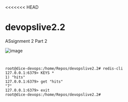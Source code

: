 <<<<<<< HEAD
# devopslive2.2
ASsignment 2 Part 2



![image](https://github.com/sydali/devopslive2.2/assets/449393/7f3f7239-b848-470b-8541-9066f180d736)

```


root@dice-devops:/home/Repos/devopslive2.2# redis-cli
127.0.0.1:6379> KEYS *
1) "hits"
127.0.0.1:6379> get "hits"
"7"
127.0.0.1:6379> exit
root@dice-devops:/home/Repos/devopslive2.2#

```
